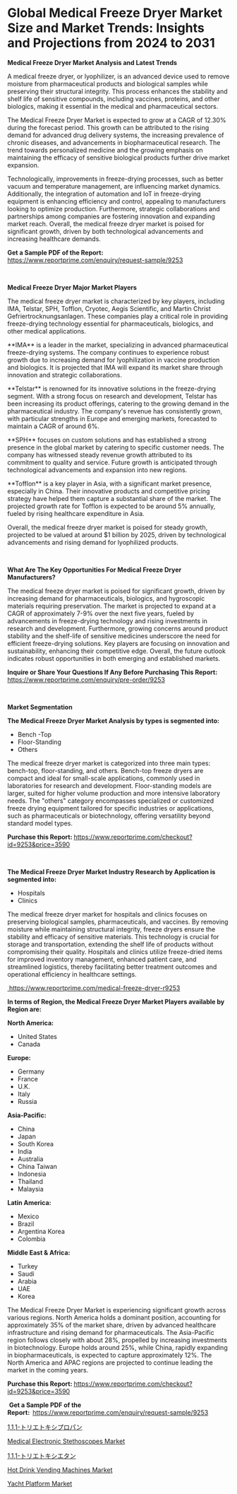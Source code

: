 <p><h1>Global Medical Freeze Dryer Market Size and Market Trends: Insights and Projections from 2024 to 2031</h1></p><p><strong>Medical Freeze Dryer Market Analysis and Latest Trends</strong></p>
<p><p>A medical freeze dryer, or lyophilizer, is an advanced device used to remove moisture from pharmaceutical products and biological samples while preserving their structural integrity. This process enhances the stability and shelf life of sensitive compounds, including vaccines, proteins, and other biologics, making it essential in the medical and pharmaceutical sectors.</p><p>The Medical Freeze Dryer Market is expected to grow at a CAGR of 12.30% during the forecast period. This growth can be attributed to the rising demand for advanced drug delivery systems, the increasing prevalence of chronic diseases, and advancements in biopharmaceutical research. The trend towards personalized medicine and the growing emphasis on maintaining the efficacy of sensitive biological products further drive market expansion.</p><p>Technologically, improvements in freeze-drying processes, such as better vacuum and temperature management, are influencing market dynamics. Additionally, the integration of automation and IoT in freeze-drying equipment is enhancing efficiency and control, appealing to manufacturers looking to optimize production. Furthermore, strategic collaborations and partnerships among companies are fostering innovation and expanding market reach. Overall, the medical freeze dryer market is poised for significant growth, driven by both technological advancements and increasing healthcare demands.</p></p>
<p><strong>Get a Sample PDF of the Report:&nbsp;</strong> <a href="https://www.reportprime.com/enquiry/request-sample/9253">https://www.reportprime.com/enquiry/request-sample/9253</a></p>
<p>&nbsp;</p>
<p><strong>Medical Freeze Dryer Major Market Players</strong></p>
<p><p>The medical freeze dryer market is characterized by key players, including IMA, Telstar, SPH, Tofflon, Cryotec, Aegis Scientific, and Martin Christ Gefriertrocknungsanlagen. These companies play a critical role in providing freeze-drying technology essential for pharmaceuticals, biologics, and other medical applications.</p><p>**IMA** is a leader in the market, specializing in advanced pharmaceutical freeze-drying systems. The company continues to experience robust growth due to increasing demand for lyophilization in vaccine production and biologics. It is projected that IMA will expand its market share through innovation and strategic collaborations.</p><p>**Telstar** is renowned for its innovative solutions in the freeze-drying segment. With a strong focus on research and development, Telstar has been increasing its product offerings, catering to the growing demand in the pharmaceutical industry. The company's revenue has consistently grown, with particular strengths in Europe and emerging markets, forecasted to maintain a CAGR of around 6%.</p><p>**SPH** focuses on custom solutions and has established a strong presence in the global market by catering to specific customer needs. The company has witnessed steady revenue growth attributed to its commitment to quality and service. Future growth is anticipated through technological advancements and expansion into new regions.</p><p>**Tofflon** is a key player in Asia, with a significant market presence, especially in China. Their innovative products and competitive pricing strategy have helped them capture a substantial share of the market. The projected growth rate for Tofflon is expected to be around 5% annually, fueled by rising healthcare expenditure in Asia.</p><p>Overall, the medical freeze dryer market is poised for steady growth, projected to be valued at around $1 billion by 2025, driven by technological advancements and rising demand for lyophilized products.</p></p>
<p>&nbsp;</p>
<p><strong>What Are The Key Opportunities For Medical Freeze Dryer Manufacturers?</strong></p>
<p><p>The medical freeze dryer market is poised for significant growth, driven by increasing demand for pharmaceuticals, biologics, and hygroscopic materials requiring preservation. The market is projected to expand at a CAGR of approximately 7-9% over the next five years, fueled by advancements in freeze-drying technology and rising investments in research and development. Furthermore, growing concerns around product stability and the shelf-life of sensitive medicines underscore the need for efficient freeze-drying solutions. Key players are focusing on innovation and sustainability, enhancing their competitive edge. Overall, the future outlook indicates robust opportunities in both emerging and established markets.</p></p>
<p><strong>Inquire or Share Your Questions If Any Before Purchasing This Report:</strong> <a href="https://www.reportprime.com/enquiry/pre-order/9253">https://www.reportprime.com/enquiry/pre-order/9253</a></p>
<p>&nbsp;</p>
<p><strong>Market Segmentation</strong></p>
<p><strong>The Medical Freeze Dryer Market Analysis by types is segmented into:</strong></p>
<p><ul><li>Bench -Top</li><li>Floor-Standing</li><li>Others</li></ul></p>
<p><p>The medical freeze dryer market is categorized into three main types: bench-top, floor-standing, and others. Bench-top freeze dryers are compact and ideal for small-scale applications, commonly used in laboratories for research and development. Floor-standing models are larger, suited for higher volume production and more intensive laboratory needs. The "others" category encompasses specialized or customized freeze drying equipment tailored for specific industries or applications, such as pharmaceuticals or biotechnology, offering versatility beyond standard model types.</p></p>
<p><strong>Purchase this Report:&nbsp;</strong><a href="https://www.reportprime.com/checkout?id=9253&price=3590">https://www.reportprime.com/checkout?id=9253&price=3590</a></p>
<p>&nbsp;</p>
<p><strong>The Medical Freeze Dryer Market Industry Research by Application is segmented into:</strong></p>
<p><ul><li>Hospitals</li><li>Clinics</li></ul></p>
<p><p>The medical freeze dryer market for hospitals and clinics focuses on preserving biological samples, pharmaceuticals, and vaccines. By removing moisture while maintaining structural integrity, freeze dryers ensure the stability and efficacy of sensitive materials. This technology is crucial for storage and transportation, extending the shelf life of products without compromising their quality. Hospitals and clinics utilize freeze-dried items for improved inventory management, enhanced patient care, and streamlined logistics, thereby facilitating better treatment outcomes and operational efficiency in healthcare settings.</p></p>
<p><a href="https://www.reportprime.com/medical-freeze-dryer-r9253">&nbsp;https://www.reportprime.com/medical-freeze-dryer-r9253</a></p>
<p><strong>In terms of Region, the Medical Freeze Dryer Market Players available by Region are:</strong></p>
<p>
    <p> <strong> North America: </strong>
        <ul>
            <li>United States</li>
            <li>Canada</li>
        </ul>
        </p> 
    <p> <strong> Europe: </strong>
        <ul>
            <li>Germany</li>
            <li>France</li>
            <li>U.K.</li>
            <li>Italy</li>
            <li>Russia</li>
        </ul>
        </p> 
    <p> <strong> Asia-Pacific: </strong>
        <ul>
            <li>China</li>
            <li>Japan</li>
            <li>South Korea</li>
            <li>India</li>
            <li>Australia</li>
            <li>China Taiwan</li>
            <li>Indonesia</li>
            <li>Thailand</li>
            <li>Malaysia</li>
        </ul>
        </p> 
    <p> <strong> Latin America: </strong>
        <ul>
            <li>Mexico</li>
            <li>Brazil</li>
            <li>Argentina Korea</li>
            <li>Colombia</li>
        </ul>
        </p> 
    <p> <strong> Middle East & Africa: </strong>
        <ul>
            <li>Turkey</li>
            <li>Saudi</li>
            <li>Arabia</li>
            <li>UAE</li>
            <li>Korea</li>
        </ul>
    </p>
    </p>
<p><p>The Medical Freeze Dryer Market is experiencing significant growth across various regions. North America holds a dominant position, accounting for approximately 35% of the market share, driven by advanced healthcare infrastructure and rising demand for pharmaceuticals. The Asia-Pacific region follows closely with about 28%, propelled by increasing investments in biotechnology. Europe holds around 25%, while China, rapidly expanding in biopharmaceuticals, is expected to capture approximately 12%. The North America and APAC regions are projected to continue leading the market in the coming years.</p></p>
<p><strong>Purchase this Report: </strong><a href="https://www.reportprime.com/checkout?id=9253&price=3590">https://www.reportprime.com/checkout?id=9253&price=3590</a></p>
<p>&nbsp;<strong>Get a Sample PDF of the Report:&nbsp;&nbsp;</strong><a href="https://www.reportprime.com/enquiry/request-sample/9253">https://www.reportprime.com/enquiry/request-sample/9253</a></p>
<p><strong></strong></p>
<p><p><a href="https://medium.com/@qarpaiop35/1-1-1-triethoxypropane-market-%E3%81%AF-%E3%82%B3%E3%82%B9%E3%83%88%E7%AE%A1%E7%90%86%E3%81%A8%E5%8A%B9%E7%8E%87%E5%90%91%E4%B8%8A%E3%82%92%E5%84%AA%E5%85%88%E3%81%97%E3%81%BE%E3%81%99-%E3%81%95%E3%82%89%E3%81%AB-%E5%A0%B1%E5%91%8A%E6%9B%B8%E3%81%AF%E5%B8%82%E5%A0%B4%E3%81%AE%E9%9C%80%E8%A6%81%E9%9D%A2%E3%81%A8%E4%BE%9B%E7%B5%A6%E9%9D%A2%E3%81%AE%E4%B8%A1%E6%96%B9%E3%82%92%E3%82%AB%E3%83%90%E3%83%BC%E3%81%97%E3%81%A6%E3%81%84%E3%81%BE%E3%81%99-52278f221343">1,1,1-トリエトキシプロパン</a></p><p><a href="https://github.com/NorbertYates/Market-Research-Report-List-7/blob/main/medical-electronic-stethoscopes-market.md">Medical Electronic Stethoscopes Market</a></p><p><a href="https://medium.com/@qarpaiop35/1-1-1-triethoxyethane-market-%E3%81%AE%E3%82%B0%E3%83%AD%E3%83%BC%E3%83%90%E3%83%AB%E5%B8%82%E5%A0%B4%E6%A6%82%E8%A6%81%E3%81%AF-%E4%B8%96%E7%95%8C%E3%81%8A%E3%82%88%E3%81%B3%E4%B8%BB%E8%A6%81%E5%B8%82%E5%A0%B4%E3%81%AB%E3%81%8A%E3%81%91%E3%82%8B%E6%A5%AD%E7%95%8C%E3%81%AB%E5%BD%B1%E9%9F%BF%E3%82%92%E4%B8%8E%E3%81%88%E3%82%8B%E4%B8%BB%E8%A6%81%E3%81%AA%E3%83%88%E3%83%AC%E3%83%B3%E3%83%89%E3%81%AB%E3%81%A4%E3%81%84%E3%81%A6-%E7%8B%AC%E8%87%AA%E3%81%AE%E8%A6%96%E7%82%B9%E3%82%92%E6%8F%90%E4%BE%9B%E3%81%97%E3%81%BE%E3%81%99-78a53d481f02">1,1,1-トリエトキシエタン</a></p><p><a href="https://www.linkedin.com/pulse/hot-drink-vending-machines-market-size-growing-cagr-7-report-hatwf?trackingId=C1ZK8zHkR2WIstpAMTikFg%3D%3D">Hot Drink Vending Machines Market</a></p><p><a href="https://medium.com/@rosslarkin2012/the-global-yacht-platform-market-is-projected-to-experience-an-annual-growth-rate-of-13-6-694f2053ca53">Yacht Platform Market</a></p></p>